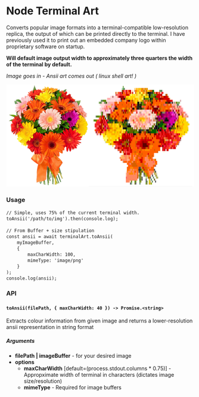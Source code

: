 # Node Terminal Art #

Converts popular image formats into a terminal-compatible low-resolution replica, the output of which can be printed directly to the terminal. I have previously used it to print out an embedded company logo within proprietary software on startup.

**Will default image output width to approximately three quarters the width of the terminal by default.**

*Image goes in - Ansii art comes out ( linux shell art! )*

![Example image](docs/example.png)

### Usage ###

    // Simple, uses 75% of the current terminal width.
    toAnsii('/path/to/img').then(console.log);

    // From Buffer + size stipulation
    const ansii = await terminalArt.toAnsii(
        myImageBuffer,
        {
            maxCharWidth: 100,
            mimeType: 'image/png'
        }
    );
    console.log(ansii);

### API ###

#### `toAnsii(filePath, { maxCharWidth: 40 }) -> Promise.<string>`
Extracts colour information from given image and returns a lower-resolution ansii representation in string format
##### Arguments
 - **filePath | imageBuffer** - for your desired image
 - **options**
    - **maxCharWidth** [default=(process.stdout.columns * 0.75)] - Appropximate width of terminal in characters (dictates image size/resolution)
    - **mimeType** - Required for image buffers
